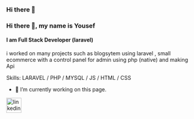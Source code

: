 ### Hi there 👋
### Hi there 👋, my name is Yousef
#### I am Full Stack Developer (laravel)
i worked on many projects such as blogsytem using laravel  , small ecommerce with a control panel for admin  using php (native)  and making Api  

Skills: LARAVEL / PHP / MYSQL / JS / HTML / CSS

- 🔭 I’m currently working on this page. 


[<img src='https://cdn.jsdelivr.net/npm/simple-icons@3.0.1/icons/linkedin.svg' alt='linkedin' height='40'>](https://www.linkedin.com/in/https://www.linkedin.com/in/yousef-mohamed-7634b8231//)  


